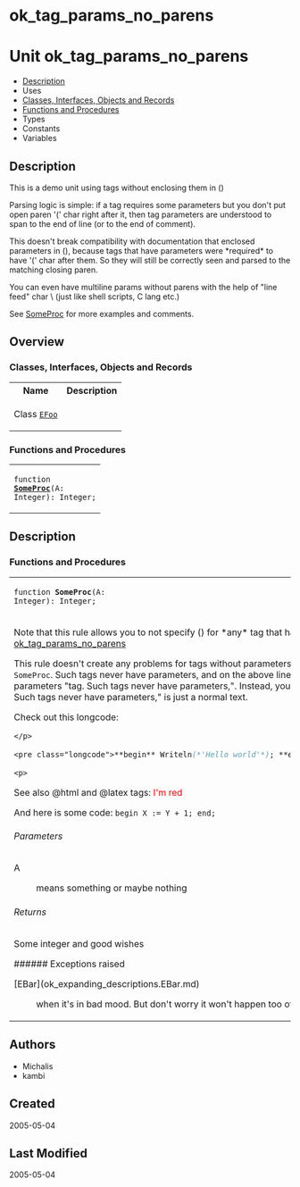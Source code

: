 # ok\_tag\_params\_no\_parens


# Unit ok\_tag\_params\_no\_parens

- [Description](#PasDoc-Description)
- Uses
- [Classes, Interfaces, Objects and Records](#PasDoc-Classes)
- [Functions and Procedures](#PasDoc-FuncsProcs)
- Types
- Constants
- Variables

<span id="PasDoc-Description"/>

## Description
This is a demo unit using tags without enclosing them in ()</p>
<p>


Parsing logic is simple: if a tag requires some parameters but you don't put open paren '(' char right after it, then tag parameters are understood to span to the end of line (or to the end of comment).

This doesn't break compatibility with documentation that enclosed parameters in (), because tags that have parameters were \*required\* to have '(' char after them. So they will still be correctly seen and parsed to the matching closing paren.

You can even have multiline params without parens with the help of &quot;line feed&quot; char \\ (just like shell scripts, C lang etc.)

See [SomeProc](ok_tag_params_no_parens.md#SomeProc) for more examples and comments.

   <span id="PasDoc-Uses"/>

## Overview

### Classes, Interfaces, Objects and Records
<span id="PasDoc-Classes"/>


<table>
<tr class="listheader">
<th class="itemname">Name</th>
<th class="itemdesc">Description</th>
</tr>
<tr>

<td>

Class&nbsp;[`EFoo`](ok_tag_params_no_parens.EFoo.md)
</td>

<td>

&nbsp;
</td>
</tr>
</table>

### Functions and Procedures
<span id="PasDoc-FuncsProcs"/>


<table>
<tr>

<td>

<code>function <strong><a href="ok_tag_params_no_parens.md#SomeProc">SomeProc</a></strong>(A: Integer): Integer;</code>
</td>
</tr>
</table>

## Description

### Functions and Procedures

<table>
<tr>

<td>

<span id="SomeProc"/><code>function <strong>SomeProc</strong>(A: Integer): Integer;</code>
</td>
</tr>
<tr><td colspan="1">

Note that this rule allows you to not specify () for \*any\* tag that has parameters. Even for @link tag: [ok\_tag\_params\_no\_parens](ok_tag_params_no_parens.md)

This rule doesn't create any problems for tags without parameters, like the @name tag: here it is: `SomeProc`. Such tags never have parameters, and on the above line you \*don't\* have @name tag with parameters &quot;tag. Such tags never have parameters,&quot;. Instead, you just specified `SomeProc` tag and &quot;tag. Such tags never have parameters,&quot; is just a normal text.

Check out this longcode: 

```pascal
</p>

<pre class="longcode">**begin** Writeln(*'Hello world'*); **end**; * **{ This works ! }** *</pre>

<p>
```



See also @html and @latex tags: <span style="color: #ff0000">I'm red</span> 

And here is some code: `begin X := Y + 1; end;`

  
###### Parameters
<dl>
<dt>A</dt>
<dd>

means something or maybe nothing</dd>
</dl>

###### Returns
<p class="return">Some integer and good wishes</p>
###### Exceptions raised
<dl>
<dt>[EBar](ok_expanding_descriptions.EBar.md)</dt>
<dd>

when it's in bad mood. But don't worry it won't happen too often. At least we hope so...</dd>
</dl>


</td></tr>
</table>

## Authors
- Michalis
- kambi


## Created


2005-05-04



## Last Modified


2005-05-04


